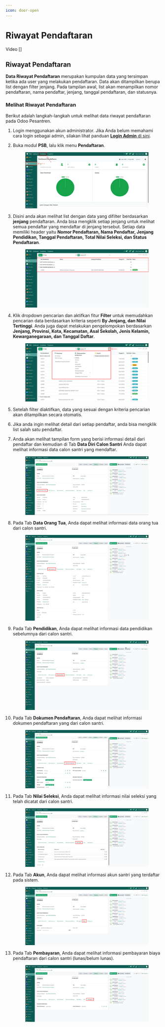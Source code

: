 ```yaml
---
icon: door-open
---
```


# Riwayat Pendaftaran

Video \[]

## Riwayat Pendaftaran

**Data Riwayat Pendaftaran** merupakan kumpulan data yang tersimpan ketika ada user yang melakukan pendaftaran. Data akan ditampilkan berupa list dengan filter jenjang. Pada tampilan awal, list akan menampilkan nomor pendaftaran, nama pendaftar, jenjang, tanggal pendaftaran, dan statusnya.

### Melihat Riwayat Pendaftaran

Berikut adalah langkah-langkah untuk melihat data riwayat pendaftaran pada Odoo Pesantren.

1. Login menggunakan akun administrator. Jika Anda belum memahami cara login sebagai admin, silakan lihat panduan [**Login Admin** di sini](../panduan-login/login-admin.md).
2.  Buka modul **PSB**, lalu klik menu **Pendaftaran**.&#x20;

    <figure><img src="../.gitbook/assets/images-608.png" alt=""><figcaption></figcaption></figure>


3.  Disini anda akan melihat list dengan data yang difilter berdasarkan **jenjang** pendaftaran. Anda bisa mengklik setiap jenjang untuk melihat semua pendaftar yang mendaftar di jenjang tersebut. Setiap data memiliki header yaitu **Nomor Pendaftaran, Nama Pendaftar, Jenjang Pendidikan, Tanggal Pendaftaran, Total Nilai Seleksi, dan Status Pendaftaran**.&#x20;

    <figure><img src="../.gitbook/assets/images-609.png" alt=""><figcaption></figcaption></figure>


4.  Klik dropdown pencarian dan aktifkan fitur **Filter** untuk memudahkan pencarian data berdasarkan kriteria seperti **By Jenjang, dan Nilai Tertinggi**. Anda juga dapat melakukan pengelompokan berdasarkan **Jenjang, Provinsi, Kota, Kecamatan, Asal Sekolah, Jenis Kelamin, Kewarganegaraan, dan Tanggal Daftar**.

    <figure><img src="../.gitbook/assets/images-820 (2).png" alt=""><figcaption></figcaption></figure>


5. Setelah filter diaktifkan, data yang sesuai dengan kriteria pencarian akan ditampilkan secara otomatis.
6. Jika anda ingin melihat detail dari setiap pendaftar, anda bisa mengklik list salah satu pendaftar.
7.  Anda akan melihat tampilan form yang berisi informasi detail dari pendaftar dan kemudian di Tab **Data Diri Calon Santri** Anda dapat melihat informasi data calon santri yang mendaftar.

    <figure><img src="../.gitbook/assets/images-610.png" alt=""><figcaption></figcaption></figure>


8.  Pada Tab **Data Orang Tua**, Anda dapat melihat informasi data orang tua dari calon santri.

    <figure><img src="../.gitbook/assets/images-611 (1).png" alt=""><figcaption></figcaption></figure>


9.  Pada Tab **Pendidikan**, Anda dapat melihat informasi data pendidikan sebelumnya dari calon santri.

    <figure><img src="../.gitbook/assets/images-612.png" alt=""><figcaption></figcaption></figure>


10. Pada Tab **Dokumen Pendaftaran**, Anda dapat melihat informasi dokumen pendaftaran yang dari calon santri.

    <figure><img src="../.gitbook/assets/images-613.png" alt=""><figcaption></figcaption></figure>


11. Pada Tab **Nilai Seleksi**, Anda dapat melihat informasi nilai seleksi yang telah dicatat dari calon santri.

    <figure><img src="../.gitbook/assets/images-614.png" alt=""><figcaption></figcaption></figure>


12. Pada Tab **Akun**, Anda dapat melihat informasi akun santri yang terdaftar pada sistem.

    <figure><img src="../.gitbook/assets/images-615.png" alt=""><figcaption></figcaption></figure>


13. Pada Tab **Pembayaran**, Anda dapat melihat informasi pembayaran biaya pendaftaran dari calon santri (lunas/belum lunas).

    <figure><img src="../.gitbook/assets/images-616.png" alt=""><figcaption></figcaption></figure>
